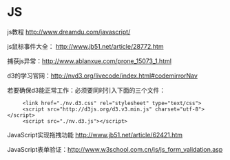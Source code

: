 # JS

js教程
http://www.dreamdu.com/javascript/

js鼠标事件大全：
http://www.jb51.net/article/28772.htm

捕获js异常：http://www.ablanxue.com/prone_15073_1.html

d3的学习官网：http://nvd3.org/livecode/index.html#codemirrorNav

若要确保d3能正常工作：必须要同时引入下面的三个文件：

         <link href="./nv.d3.css" rel="stylesheet" type="text/css">
         <script src="http://d3js.org/d3.v3.min.js" charset="utf-8"></script>
         <script src="./nv.d3.js"></script>

JavaScript实现拖拽功能  http://www.jb51.net/article/62421.htm

JavaScript表单验证：http://www.w3school.com.cn/js/js_form_validation.asp
